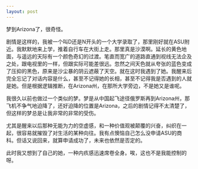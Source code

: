 ```yaml
---
layout: post
---
```

梦到Arizona了，很奇怪。

剧情是这样的，我被一个叫D还是N开头的一个大学录取了，那里刚好就在ASU附近。我默默地来上学，推着自行车在大街上走。那里真是沙漠啊。延长的黄色地面，与遥远的天际有一个颜色奇幻的过渡。笔直而宽广的道路直通到视线无法企及之处，跟电视里的一样，但跟实际可能差很远。忽然之间天色就从夸张的蓝色变成了压抑的黑色，原来是沙尘暴的阴云遮蔽了天空。就在这时我遇到了她。我醒来后完全忘记了对话内容是什么，甚至不记得她的长相，甚至不记得我是否遇到的人就是她。但是根据逻辑推断，在Arizona州，在那所大学旁边，不是她又是谁呢。

我很久以前也做过一个类似的梦。梦是从中国起飞途径俄罗斯再到Arizona州，那飞机不争气地迫降了，还好迫降的位置是Arizona，之后的剧情记得不太清楚了，但这样的梦总是让我非常的非常的受伤。

尤其是醒来以后那种无能为力的空虚感，和一种价值观被颠覆的兴奋，纠织在一起，很容易就摧毁了对生活的某种向往。我有点懊恼自己怎么没申请ASU的商科。但话又说回来，就算申请成功了，未来也依然是否定的。
  
此时我又想到了自己的她，一种内疚感迅速席卷全身。唉，这也不是我能控制的呀。